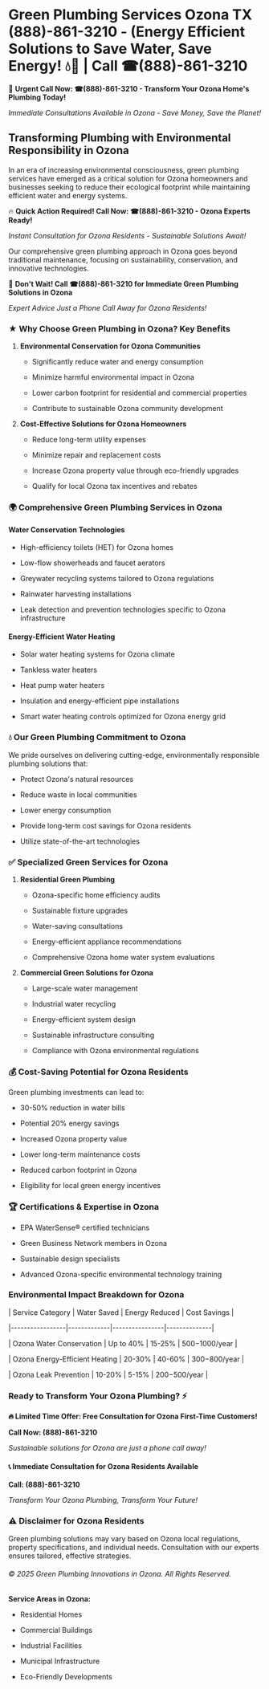 # Green Plumbing Services Ozona TX (888)-861-3210 - (Energy Efficient Solutions to Save Water, Save Energy! 💧🌿 | Call ☎(888)-861-3210

🚨 **Urgent Call Now: ☎(888)-861-3210 - Transform Your Ozona Home's Plumbing Today!**
*Immediate Consultations Available in Ozona - Save Money, Save the Planet!*

## Transforming Plumbing with Environmental Responsibility in Ozona

In an era of increasing environmental consciousness, green plumbing services have emerged as a critical solution for Ozona homeowners and businesses seeking to reduce their ecological footprint while maintaining efficient water and energy systems. 

🔥 **Quick Action Required! Call Now: ☎(888)-861-3210 - Ozona Experts Ready!**
*Instant Consultation for Ozona Residents - Sustainable Solutions Await!*

Our comprehensive green plumbing approach in Ozona goes beyond traditional maintenance, focusing on sustainability, conservation, and innovative technologies.

🚨 **Don't Wait! Call ☎(888)-861-3210 for Immediate Green Plumbing Solutions in Ozona**
*Expert Advice Just a Phone Call Away for Ozona Residents!*

### ★ Why Choose Green Plumbing in Ozona? Key Benefits

1. **Environmental Conservation for Ozona Communities** 
   - Significantly reduce water and energy consumption
   - Minimize harmful environmental impact in Ozona
   - Lower carbon footprint for residential and commercial properties
   - Contribute to sustainable Ozona community development

2. **Cost-Effective Solutions for Ozona Homeowners** 
   - Reduce long-term utility expenses
   - Minimize repair and replacement costs
   - Increase Ozona property value through eco-friendly upgrades
   - Qualify for local Ozona tax incentives and rebates

### 🌍 Comprehensive Green Plumbing Services in Ozona

#### Water Conservation Technologies
- High-efficiency toilets (HET) for Ozona homes
- Low-flow showerheads and faucet aerators
- Greywater recycling systems tailored to Ozona regulations
- Rainwater harvesting installations
- Leak detection and prevention technologies specific to Ozona infrastructure

#### Energy-Efficient Water Heating
- Solar water heating systems for Ozona climate
- Tankless water heaters
- Heat pump water heaters
- Insulation and energy-efficient pipe installations
- Smart water heating controls optimized for Ozona energy grid

### 💧 Our Green Plumbing Commitment to Ozona

We pride ourselves on delivering cutting-edge, environmentally responsible plumbing solutions that:
- Protect Ozona's natural resources
- Reduce waste in local communities
- Lower energy consumption
- Provide long-term cost savings for Ozona residents
- Utilize state-of-the-art technologies

### ✅ Specialized Green Services for Ozona

1. **Residential Green Plumbing**
   - Ozona-specific home efficiency audits
   - Sustainable fixture upgrades
   - Water-saving consultations
   - Energy-efficient appliance recommendations
   - Comprehensive Ozona home water system evaluations

2. **Commercial Green Solutions for Ozona**
   - Large-scale water management
   - Industrial water recycling
   - Energy-efficient system design
   - Sustainable infrastructure consulting
   - Compliance with Ozona environmental regulations

### 💰 Cost-Saving Potential for Ozona Residents

Green plumbing investments can lead to:
- 30-50% reduction in water bills
- Potential 20% energy savings
- Increased Ozona property value
- Lower long-term maintenance costs
- Reduced carbon footprint in Ozona
- Eligibility for local green energy incentives

### 🏆 Certifications & Expertise in Ozona

- EPA WaterSense® certified technicians
- Green Business Network members in Ozona
- Sustainable design specialists
- Advanced Ozona-specific environmental technology training

### Environmental Impact Breakdown for Ozona

| Service Category | Water Saved | Energy Reduced | Cost Savings |
|-----------------|-------------|----------------|--------------|
| Ozona Water Conservation | Up to 40% | 15-25% | $500-$1000/year |
| Ozona Energy-Efficient Heating | 20-30% | 40-60% | $300-$800/year |
| Ozona Leak Prevention | 10-20% | 5-15% | $200-$500/year |

### Ready to Transform Your Ozona Plumbing? ⚡

**🔥 Limited Time Offer: Free Consultation for Ozona First-Time Customers!**

**Call Now: (888)-861-3210**
*Sustainable solutions for Ozona are just a phone call away!*

#### 📞 Immediate Consultation for Ozona Residents Available

**Call: (888)-861-3210**
*Transform Your Ozona Plumbing, Transform Your Future!*

### ⚠️ Disclaimer for Ozona Residents

Green plumbing solutions may vary based on Ozona local regulations, property specifications, and individual needs. Consultation with our experts ensures tailored, effective strategies.

###### © 2025 Green Plumbing Innovations in Ozona. All Rights Reserved.

**Service Areas in Ozona:** 
- Residential Homes
- Commercial Buildings
- Industrial Facilities
- Municipal Infrastructure
- Eco-Friendly Developments